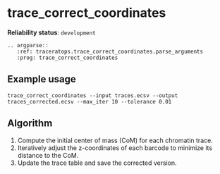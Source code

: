 # trace_correct_coordinates

**Reliability status**: `development`

```{eval-rst}
.. argparse::
   :ref: traceratops.trace_correct_coordinates.parse_arguments
   :prog: trace_correct_coordinates
```

## Example usage

```
trace_correct_coordinates --input traces.ecsv --output traces_corrected.ecsv --max_iter 10 --tolerance 0.01
```

## Algorithm

1. Compute the initial center of mass (CoM) for each chromatin trace.
2. Iteratively adjust the z-coordinates of each barcode to minimize its distance to the CoM.
3. Update the trace table and save the corrected version.
